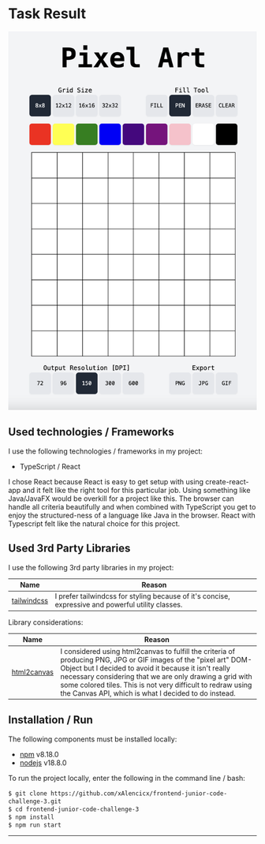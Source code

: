 # Task Result

![Pixel Art Result](pixel-art-demo.png)

## Used technologies / Frameworks

I use the following technologies / frameworks in my project:

- TypeScript / React

I chose React because React is easy to get setup with using create-react-app and it felt like the right tool for this particular job. Using something like Java/JavaFX
would be overkill for a project like this. The browser can handle all criteria beautifully and when combined with TypeScript you get to enjoy the structured-ness
of a language like Java in the browser. React with Typescript felt like the natural choice for this project.


## Used 3rd Party Libraries

I use the following 3rd party libraries in my project:

Name | Reason
--- | ---
[tailwindcss](https://tailwindcss.com ) | I prefer tailwindcss for styling because of it's concise, expressive and powerful utility classes.

Library considerations:

Name | Reason
--- | ---
[html2canvas](https://html2canvas.hertzen.com/ ) | I considered using html2canvas to fulfill the criteria of producing PNG, JPG or GIF images of the "pixel art" DOM-Object but I decided to avoid it because it isn't really necessary considering that we are only drawing a grid with some colored tiles. This is not very difficult to redraw using the Canvas API, which is what I decided to do instead.


## Installation / Run

The following components must be installed locally:

- [npm](https://www.npmjs.com/) v8.18.0
- [nodejs](https://nodejs.org/en/) v18.8.0

To run the project locally, enter the following in the command line / bash:

```console
$ git clone https://github.com/xAlencicx/frontend-junior-code-challenge-3.git
$ cd frontend-junior-code-challenge-3
$ npm install
$ npm run start
```
---
